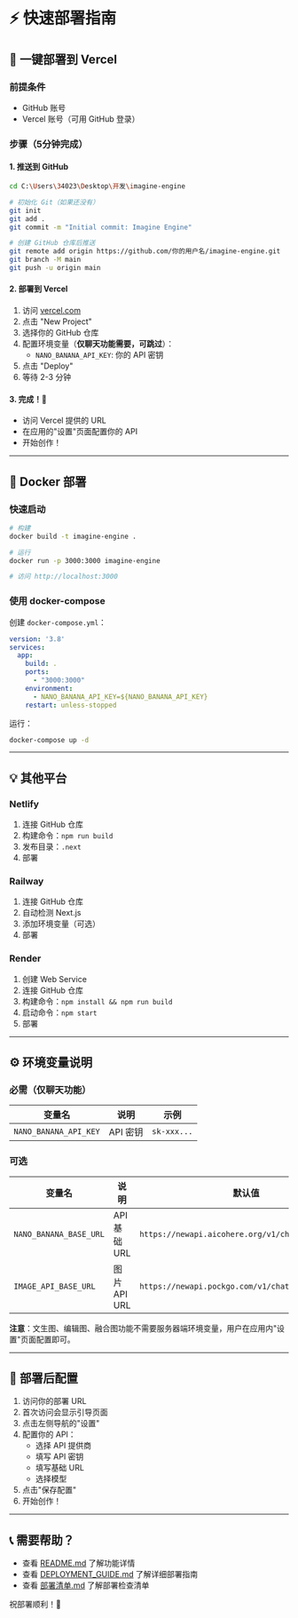 # ⚡ 快速部署指南

## 🚀 一键部署到 Vercel

### 前提条件
- GitHub 账号
- Vercel 账号（可用 GitHub 登录）

### 步骤（5分钟完成）

#### 1. 推送到 GitHub
```bash
cd C:\Users\34023\Desktop\开发\imagine-engine

# 初始化 Git（如果还没有）
git init
git add .
git commit -m "Initial commit: Imagine Engine"

# 创建 GitHub 仓库后推送
git remote add origin https://github.com/你的用户名/imagine-engine.git
git branch -M main
git push -u origin main
```

#### 2. 部署到 Vercel
1. 访问 [vercel.com](https://vercel.com)
2. 点击 "New Project"
3. 选择你的 GitHub 仓库
4. 配置环境变量（**仅聊天功能需要，可跳过**）：
   - `NANO_BANANA_API_KEY`: 你的 API 密钥
5. 点击 "Deploy"
6. 等待 2-3 分钟

#### 3. 完成！🎉
- 访问 Vercel 提供的 URL
- 在应用的"设置"页面配置你的 API
- 开始创作！

---

## 🐳 Docker 部署

### 快速启动
```bash
# 构建
docker build -t imagine-engine .

# 运行
docker run -p 3000:3000 imagine-engine

# 访问 http://localhost:3000
```

### 使用 docker-compose
创建 `docker-compose.yml`：
```yaml
version: '3.8'
services:
  app:
    build: .
    ports:
      - "3000:3000"
    environment:
      - NANO_BANANA_API_KEY=${NANO_BANANA_API_KEY}
    restart: unless-stopped
```

运行：
```bash
docker-compose up -d
```

---

## 💡 其他平台

### Netlify
1. 连接 GitHub 仓库
2. 构建命令：`npm run build`
3. 发布目录：`.next`
4. 部署

### Railway
1. 连接 GitHub 仓库
2. 自动检测 Next.js
3. 添加环境变量（可选）
4. 部署

### Render
1. 创建 Web Service
2. 连接 GitHub 仓库
3. 构建命令：`npm install && npm run build`
4. 启动命令：`npm start`
5. 部署

---

## ⚙️ 环境变量说明

### 必需（仅聊天功能）
| 变量名 | 说明 | 示例 |
|--------|------|------|
| `NANO_BANANA_API_KEY` | API 密钥 | `sk-xxx...` |

### 可选
| 变量名 | 说明 | 默认值 |
|--------|------|--------|
| `NANO_BANANA_BASE_URL` | API 基础 URL | `https://newapi.aicohere.org/v1/chat/completions` |
| `IMAGE_API_BASE_URL` | 图片 API URL | `https://newapi.pockgo.com/v1/chat/completions` |

**注意**：文生图、编辑图、融合图功能不需要服务器端环境变量，用户在应用内"设置"页面配置即可。

---

## 🎯 部署后配置

1. 访问你的部署 URL
2. 首次访问会显示引导页面
3. 点击左侧导航的"设置"
4. 配置你的 API：
   - 选择 API 提供商
   - 填写 API 密钥
   - 填写基础 URL
   - 选择模型
5. 点击"保存配置"
6. 开始创作！

---

## 📞 需要帮助？

- 查看 [README.md](./README.md) 了解功能详情
- 查看 [DEPLOYMENT_GUIDE.md](./DEPLOYMENT_GUIDE.md) 了解详细部署指南
- 查看 [部署清单.md](./部署清单.md) 了解部署检查清单

祝部署顺利！🚀
